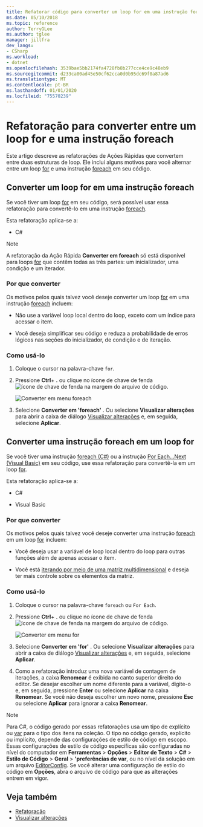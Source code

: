 ```yaml
---
title: Refatorar código para converter um loop for em uma instrução foreach
ms.date: 05/10/2018
ms.topic: reference
author: TerryGLee
ms.author: tglee
manager: jillfra
dev_langs:
- CSharp
ms.workload:
- dotnet
ms.openlocfilehash: 3539bae5bb2174fa4728fb8b277cce4ce9c48eb9
ms.sourcegitcommit: d233ca00ad45e50cf62cca0d0b95dc69f0a87ad6
ms.translationtype: MT
ms.contentlocale: pt-BR
ms.lasthandoff: 01/01/2020
ms.locfileid: "75570239"
---
```

# <a name="refactoring-to-convert-between-a-for-loop-and-a-foreach-statement"></a>Refatoração para converter entre um loop for e uma instrução foreach

Este artigo descreve as refatorações de Ações Rápidas que convertem entre duas estruturas de loop. Ele inclui alguns motivos para você alternar entre um loop [for](/dotnet/csharp/language-reference/keywords/for) e uma instrução [foreach](/dotnet/csharp/language-reference/keywords/foreach-in) em seu código.

## <a name="convert-a-for-loop-to-a-foreach-statement"></a>Converter um loop for em uma instrução foreach

Se você tiver um loop [for](/dotnet/csharp/language-reference/keywords/for) em seu código, será possível usar essa refatoração para convertê-lo em uma instrução [foreach](/dotnet/csharp/language-reference/keywords/foreach-in).

Esta refatoração aplica-se a:

- C#

> [!NOTE]
> A refatoração da Ação Rápida **Converter em foreach** só está disponível para loops [for](/dotnet/csharp/language-reference/keywords/for) que contêm todas as três partes: um inicializador, uma condição e um iterador.

### <a name="why-convert"></a>Por que converter

Os motivos pelos quais talvez você deseje converter um loop [for](/dotnet/csharp/language-reference/keywords/for) em uma instrução [foreach](/dotnet/csharp/language-reference/keywords/foreach-in) incluem:

- Não use a variável loop local dentro do loop, exceto com um índice para acessar o item.

- Você deseja simplificar seu código e reduza a probabilidade de erros lógicos nas seções do inicializador, de condição e de iteração.

### <a name="how-to-use-it"></a>Como usá-lo

1. Coloque o cursor na palavra-chave `for`.

1. Pressione **Ctrl**+ **.** ou clique no ícone de chave de fenda ![ícone de chave de fenda](../media/screwdriver-icon.png) na margem do arquivo de código.

   ![Converter em menu foreach](media/convert-to-foreach.png)

1. Selecione **Converter em 'foreach'** . Ou selecione **Visualizar alterações** para abrir a caixa de diálogo [Visualizar alterações](../../ide/preview-changes.md) e, em seguida, selecione **Aplicar**.

## <a name="convert-a-foreach-statement-to-a-for-loop"></a>Converter uma instrução foreach em um loop for

Se você tiver uma instrução [foreach (C#)](/dotnet/csharp/language-reference/keywords/foreach-in) ou a instrução [Por Each...Next (Visual Basic)](/dotnet/csharp/language-reference/keywords/for) em seu código, use essa refatoração para convertê-la em um loop [for](/dotnet/visual-basic/language-reference/statements/for-each-next-statement).

Esta refatoração aplica-se a:

- C#

- Visual Basic

### <a name="why-convert"></a>Por que converter

Os motivos pelos quais talvez você deseje converter uma instrução [foreach](/dotnet/csharp/language-reference/keywords/foreach-in) em um loop [for](/dotnet/csharp/language-reference/keywords/for) incluem:

- Você deseja usar a variável de loop local dentro do loop para outras funções além de apenas acessar o item.

- Você está [iterando por meio de uma matriz multidimensional](/dotnet/csharp/programming-guide/arrays/using-foreach-with-arrays) e deseja ter mais controle sobre os elementos da matriz.

### <a name="how-to-use-it"></a>Como usá-lo

1. Coloque o cursor na palavra-chave `foreach` ou `For Each`.

1. Pressione **Ctrl**+ **.** ou clique no ícone de chave de fenda ![ícone de chave de fenda](../media/screwdriver-icon.png) na margem do arquivo de código.

   ![Converter em menu for](media/convert-to-for.png)

1. Selecione **Converter em 'for'** . Ou selecione **Visualizar alterações** para abrir a caixa de diálogo [Visualizar alterações](../../ide/preview-changes.md) e, em seguida, selecione **Aplicar**.

1. Como a refatoração introduz uma nova variável de contagem de iterações, a caixa **Renomear** é exibida no canto superior direito do editor. Se desejar escolher um nome diferente para a variável, digite-o e, em seguida, pressione **Enter** ou selecione **Aplicar** na caixa **Renomear**. Se você não deseja escolher um novo nome, pressione **Esc** ou selecione **Aplicar** para ignorar a caixa **Renomear**.

> [!NOTE]
> Para C#, o código gerado por essas refatorações usa um tipo de explícito ou [var](/dotnet/csharp/language-reference/keywords/var) para o tipo dos itens na coleção. O tipo no código gerado, explícito ou implícito, depende das configurações de estilo de código em escopo. Essas configurações de estilo de código específicas são configuradas no nível do computador em **Ferramentas** > **Opções** > **Editor de Texto** > **C#**  > **Estilo de Código** > **Geral** >  **\'preferências de var**, ou no nível da solução em um arquivo [EditorConfig](../../ide/editorconfig-language-conventions.md#implicit-and-explicit-types). Se você alterar uma configuração de estilo do código em **Opções**, abra o arquivo de código para que as alterações entrem em vigor.

## <a name="see-also"></a>Veja também

- [Refatoração](../refactoring-in-visual-studio.md)
- [Visualizar alterações](../../ide/preview-changes.md)
